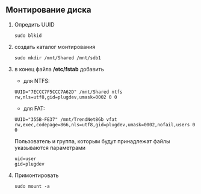 ## Монтирование диска

1. Опредить UUID   
    ```
    sudo blkid
    ```

2. создать каталог монтирования 
    ```
    sudo mkdir /mnt/Shared /mnt/sdb1
    ```

3. в конец файла **/etc/fstab** добавить 
    - для NTFS:
    ```
    UUID="7ECCC7F5CCC7A62D" /mnt/Shared ntfs rw,nls=utf8,gid=plugdev,umask=0002 0 0
    ```

    - для FAT:
    
    ``` 
    UUID="355B-FE37" /mnt/TrendNet8Gb vfat rw,exec,codepage=866,nls=utf8,gid=plugdev,umask=0002,nofail,users 0 0
    ```

    Пользователь и группа, которым будут принадлежат файлы указываются параметрами
    ```
    uid=user 
    gid=plugdev
    ```
4. Примонтировать
    ```
    sudo mount -a
    ```